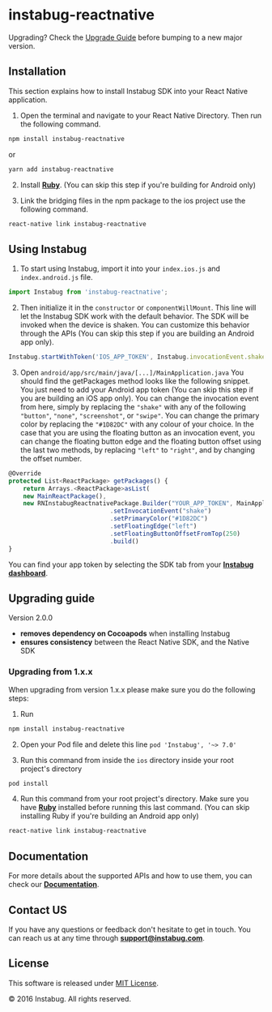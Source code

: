 
# instabug-reactnative

Upgrading? Check the [Upgrade Guide](#upgrading-guide) before bumping to a new major version.

## Installation
This section explains how to install Instabug SDK into your React Native application.

1. Open the terminal and navigate to your React Native Directory. Then run the following command.

```bash
npm install instabug-reactnative
```
or

```bash
yarn add instabug-reactnative
```

2. Install [**Ruby**](https://www.ruby-lang.org/en/documentation/installation/). (You can skip this step if you're building for Android only)

3. Link the bridging files in the npm package to the ios project use the following command.
```bash
react-native link instabug-reactnative
```

## Using Instabug
1. To start using Instabug, import it into your `index.ios.js` and `index.android.js` file.

```javascript
import Instabug from 'instabug-reactnative';
```
2. Then initialize it in the `constructor` or `componentWillMount`. This line will let the Instabug SDK work with the default behavior. The SDK will be invoked when the device is shaken. You can customize this behavior through the APIs (You can skip this step if you are building an Android app only).

```javascript
Instabug.startWithToken('IOS_APP_TOKEN', Instabug.invocationEvent.shake);
```
3. Open `android/app/src/main/java/[...]/MainApplication.java`
   You should find the getPackages method looks like the following snippet. You just need to add your Android app token (You can skip this step if you are building an iOS app only). You can change the invocation event from here, simply by replacing the `"shake"` with any of the following `"button"`, `"none"`, `"screenshot"`, or `"swipe"`. You can change the primary color by replacing the `"#1D82DC"` with any colour of your choice.
   In the case that you are using the floating button as an invocation event, you can change the floating button edge and the floating button offset using the last two methods, by replacing `"left"` to `"right"`, and by changing the offset number. 
```javascript
@Override
protected List<ReactPackage> getPackages() {
	return Arrays.<ReactPackage>asList(
	new MainReactPackage(),
	new RNInstabugReactnativePackage.Builder("YOUR_APP_TOKEN", MainApplication.this)
                            .setInvocationEvent("shake")
                            .setPrimaryColor("#1D82DC")
                            .setFloatingEdge("left")
                            .setFloatingButtonOffsetFromTop(250)
                            .build()
}
```
You can find your app token by selecting the SDK tab from your [**Instabug dashboard**](https://dashboard.instabug.com/app/sdk/).

## Upgrading guide

Version 2.0.0

- **removes dependency on Cocoapods** when installing Instabug
- **ensures consistency** between the React Native SDK, and the Native SDK

### Upgrading from 1.x.x

When upgrading from version 1.x.x please make sure you do the following steps: 

1. Run 
```bash
npm install instabug-reactnative
```
2. Open your Pod file and delete this line ```pod 'Instabug', '~> 7.0'```

3. Run this command from inside the ```ios``` directory inside your root project's directory
```bash
pod install
```

4. Run this command from your root project's directory. Make sure you have [**Ruby**](https://www.ruby-lang.org/en/documentation/installation/) installed before running this last command. (You can skip installing Ruby if you're building an Android app only)

 ```bash
react-native link instabug-reactnative
``` 

## Documentation
For more details about the supported APIs and how to use them, you can check our [**Documentation**](https://docs.instabug.com/docs/react-native-overview).


## Contact US 
If you have any questions or feedback don't hesitate to get in touch. You can reach us at any time through **support@instabug.com**.



## License

This software is released under <a href="https://opensource.org/licenses/mit-license.php">MIT License</a>.

© 2016 Instabug. All rights reserved.
